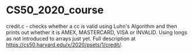 # CS50_2020_course

credit.c - checks whether a cc is valid using Luhn's Algorithm and then prints out whether it is AMEX, MASTERCARD, VISA or INVALID. Using longs as not introduced to arrays just yet. Full description at https://cs50.harvard.edu/x/2020/psets/1/credit/.

